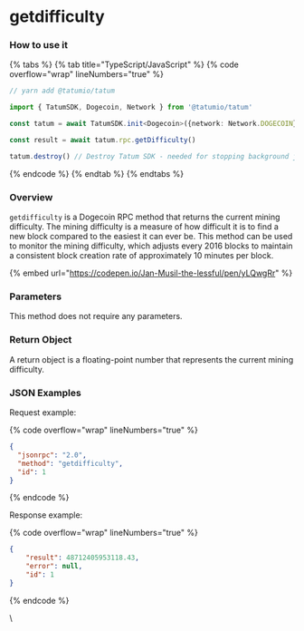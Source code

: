 # getdifficulty

### How to use it

{% tabs %}
{% tab title="TypeScript/JavaScript" %}
{% code overflow="wrap" lineNumbers="true" %}
```typescript
// yarn add @tatumio/tatum

import { TatumSDK, Dogecoin, Network } from '@tatumio/tatum'

const tatum = await TatumSDK.init<Dogecoin>({network: Network.DOGECOIN})

const result = await tatum.rpc.getDifficulty()

tatum.destroy() // Destroy Tatum SDK - needed for stopping background jobs
```
{% endcode %}
{% endtab %}
{% endtabs %}

### Overview

`getdifficulty` is a Dogecoin RPC method that returns the current mining difficulty. The mining difficulty is a measure of how difficult it is to find a new block compared to the easiest it can ever be. This method can be used to monitor the mining difficulty, which adjusts every 2016 blocks to maintain a consistent block creation rate of approximately 10 minutes per block.

{% embed url="https://codepen.io/Jan-Musil-the-lessful/pen/yLQwgRr" %}

### Parameters

This method does not require any parameters.

### Return Object

A return object is a floating-point number that represents the current mining difficulty.

### JSON Examples

Request example:

{% code overflow="wrap" lineNumbers="true" %}
```json
{
  "jsonrpc": "2.0",
  "method": "getdifficulty",
  "id": 1
}
```
{% endcode %}

Response example:

{% code overflow="wrap" lineNumbers="true" %}
```json
{
    "result": 48712405953118.43,
    "error": null,
    "id": 1
}
```
{% endcode %}

\
